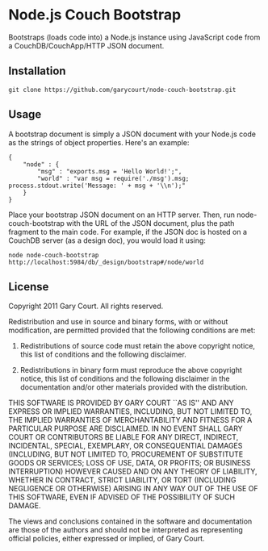 # Node.js Couch Bootstrap

Bootstraps (loads code into) a Node.js instance using JavaScript code from a CouchDB/CouchApp/HTTP JSON document.

## Installation

	git clone https://github.com/garycourt/node-couch-bootstrap.git

## Usage

A bootstrap document is simply a JSON document with your Node.js code as the strings of object properties. 
Here's an example:

	{
		"node" : {
			"msg" : "exports.msg = 'Hello World!';",
			"world" : "var msg = require('./msg').msg; process.stdout.write('Message: ' + msg + '\\n');"
		}
	}

Place your bootstrap JSON document on an HTTP server. 
Then, run node-couch-bootstrap with the URL of the JSON document, plus the path fragment to the main code. 
For example, if the JSON doc is hosted on a CouchDB server (as a design doc), you would load it using:

	node node-couch-bootstrap http://localhost:5984/db/_design/bootstrap#/node/world

## License

Copyright 2011 Gary Court. All rights reserved.

Redistribution and use in source and binary forms, with or without modification, are
permitted provided that the following conditions are met:

   1. Redistributions of source code must retain the above copyright notice, this list of
      conditions and the following disclaimer.

   2. Redistributions in binary form must reproduce the above copyright notice, this list
      of conditions and the following disclaimer in the documentation and/or other materials
      provided with the distribution.

THIS SOFTWARE IS PROVIDED BY GARY COURT ``AS IS'' AND ANY EXPRESS OR IMPLIED
WARRANTIES, INCLUDING, BUT NOT LIMITED TO, THE IMPLIED WARRANTIES OF MERCHANTABILITY AND
FITNESS FOR A PARTICULAR PURPOSE ARE DISCLAIMED. IN NO EVENT SHALL GARY COURT OR
CONTRIBUTORS BE LIABLE FOR ANY DIRECT, INDIRECT, INCIDENTAL, SPECIAL, EXEMPLARY, OR
CONSEQUENTIAL DAMAGES (INCLUDING, BUT NOT LIMITED TO, PROCUREMENT OF SUBSTITUTE GOODS OR
SERVICES; LOSS OF USE, DATA, OR PROFITS; OR BUSINESS INTERRUPTION) HOWEVER CAUSED AND ON
ANY THEORY OF LIABILITY, WHETHER IN CONTRACT, STRICT LIABILITY, OR TORT (INCLUDING
NEGLIGENCE OR OTHERWISE) ARISING IN ANY WAY OUT OF THE USE OF THIS SOFTWARE, EVEN IF
ADVISED OF THE POSSIBILITY OF SUCH DAMAGE.

The views and conclusions contained in the software and documentation are those of the
authors and should not be interpreted as representing official policies, either expressed
or implied, of Gary Court.